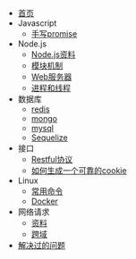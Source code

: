 * [首页](README.md)
* Javascript
  * [手写promise](javascript/promise.md)
* Node.js
   * [Node.js资料](/nodejs/index)
   * [模块机制](/nodejs/module)
   * [Web服务器](/nodejs/webServer)
   * [进程和线程](/nodejs/process)
* 数据库
   * [redis](database/redis)
   * [mongo](database/mongo)
   * [mysql](database/index)
   * [Sequelize](database/sequelize)
* 接口
    * [Restful协议](interface/restful)
    * [如何生成一个可靠的cookie](interface/cookie)
* Linux
    * [常用命令](linux/command)
    * [Docker](linux/docker)
* 网络请求
    * [资料](network/index)
    * [跨域](network/cors)
* [解决过的问题](article/problem)





